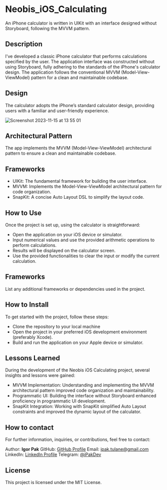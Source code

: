 # Neobis_iOS_Calculating
An iPhone calculator is written in UIKit with an interface designed without Storyboard, following the MVVM pattern.

## Description
I've developed a classic iPhone calculator that performs calculations specified by the user. The application interface was constructed without using Storyboard, fully adhering to the standards of the iPhone's calculator design. The application follows the conventional MVVM (Model-View-ViewModel) pattern for a clean and maintainable codebase.

## Design
The calculator adopts the iPhone’s standard calculator design, providing users with a familiar and user-friendly experience.

![Screenshot 2023-11-15 at 13 55 01](https://github.com/iPakTulane/Neobis_iOS_Calculating/assets/117035210/d46de8c6-0955-4855-ad9a-89b541881598)

## Architectural Pattern
The app implements the MVVM (Model-View-ViewModel) architectural pattern to ensure a clean and maintainable codebase.

## Frameworks
- UIKit: The fundamental framework for building the user interface.
- MVVM: Implements the Model-View-ViewModel architectural pattern for code organization.
- SnapKit: A concise Auto Layout DSL to simplify the layout code.

## How to Use
Once the project is set up, using the calculator is straightforward:
- Open the application on your iOS device or simulator.
- Input numerical values and use the provided arithmetic operations to perform calculations.
- Results will be displayed on the calculator screen.
- Use the provided functionalities to clear the input or modify the current calculation.

## Frameworks
List any additional frameworks or dependencies used in the project.

## How to Install
To get started with the project, follow these steps:
- Clone the repository to your local machine
- Open the project in your preferred iOS development environment (preferably Xcode).
- Build and run the application on your Apple device or simulator.

## Lessons Learned
During the development of the Neobis iOS Calculating project, several insights and lessons were gained:

- MVVM Implementation: Understanding and implementing the MVVM architectural pattern improved code organization and maintainability.
- Programmatic UI: Building the interface without Storyboard enhanced proficiency in programmatic UI development.
- SnapKit Integration: Working with SnapKit simplified Auto Layout constraints and improved the dynamic layout of the calculator.

## How to contact
For further information, inquiries, or contributions, feel free to contact:

Author: **Igor Pak** 
GitHub: [GitHub Profile](https://github.com/iPakTulane)
Email: [ipak.tulane@gmail.com](mailto:ipak.tulane@gmail.com)
LinkedIn: [LinkedIn Profile](https://www.linkedin.com/in/igor-pak-39152a42/)
Telegram: [@iPakDev](https://t.me/iPakDev)

## License
This project is licensed under the MIT License.

